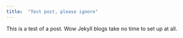 ```yaml
---
title:  "Test post, please ignore"
---
```


This is a test of a post. Wow Jekyll blogs take no time to set up at all.
